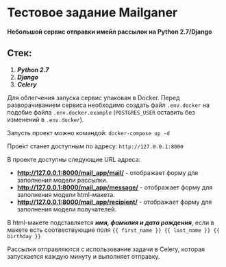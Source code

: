 # Тестовое задание Mailganer

**Небольшой сервис отправки имейл рассылок на Python 2.7/Django**

## Стек:
1. **_Python 2.7_**
2. **_Django_**
3. **_Celery_**

Для облегчения запуска сервис упакован в Docker. Перед разворачиванием сервиса необходимо создать файл `.env.docker` на 
подобие файла `.env.docker.example` (`POSTGRES_USER` оставить без изменений в `.env.docker`).

Запусть проект можно командой: `docker-compose up -d`

Проект станет доступным по адресу: `http://127.0.0.1:8000`

В проекте доступны следующие URL адреса:

* **http://127.0.0.1:8000/mail_app/mail/** - отображает форму для заполнения модели рассылки.
* **http://127.0.0.1:8000/mail_app/message/** - отображает форму для заполнения модели html-макета.
* **http://127.0.0.1:8000/mail_app/recipient/** - отображает форму для заполнения модели получателей.

В html-макете подставляется **_имя, фамилия и дата рождения_**, если в макете есть соотвествующие поля 
`{{ first_name }} {{ last_name }} {{ birthday }}`

Рассылки отправляются с использование задачи в Celery, которая запускается каждую минуту и выполняет отправку.

